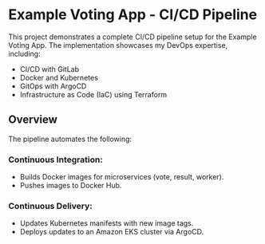 # Example Voting App - CI/CD Pipeline

This project demonstrates a complete CI/CD pipeline setup for the Example Voting App. The implementation showcases my DevOps expertise, including:
- CI/CD with GitLab
- Docker and Kubernetes
- GitOps with ArgoCD
- Infrastructure as Code (IaC) using Terraform

## Overview
The pipeline automates the following:

### Continuous Integration:
- Builds Docker images for microservices (vote, result, worker).
- Pushes images to Docker Hub.

### Continuous Delivery:
- Updates Kubernetes manifests with new image tags.
- Deploys updates to an Amazon EKS cluster via ArgoCD.
